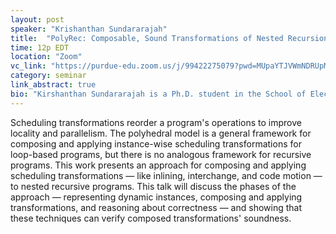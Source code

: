 ```yaml
---
layout: post
speaker: "Krishanthan Sundararajah"
title:  "PolyRec: Composable, Sound Transformations of Nested Recursion and Loops"
time: 12p EDT
location: "Zoom"
vc_link: "https://purdue-edu.zoom.us/j/99422275079?pwd=MUpaYTJVWmNDRUpMOCtWQXZPdWR0Zz09"
category: seminar
link_abstract: true
bio: "Kirshanthan Sundararajah is a Ph.D. student in the School of Electrical and Computer Engineering at Purdue University advised by Milind Kulkarni. He is interested in Compilers, Programming Languages, and High-Performance Computing with an emphasis on optimizing irregular programs."
---
```

Scheduling transformations reorder a program's operations to improve locality and parallelism. The polyhedral model is a general framework for composing and applying instance-wise scheduling transformations for loop-based programs, but there is no analogous framework for recursive programs. This work presents an approach for composing and applying scheduling transformations — like inlining, interchange, and code motion — to nested recursive programs. This talk will discuss the phases of the approach — representing dynamic instances, composing and applying transformations, and reasoning about correctness — and showing that these techniques can verify composed transformations' soundness.
